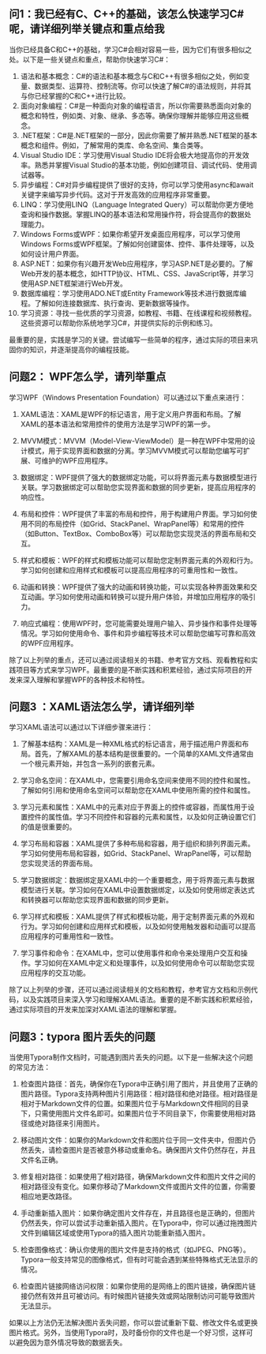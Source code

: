## 问1：我已经有C、C++的基础，该怎么快速学习C#呢，请详细列举关键点和重点给我



当你已经具备C和C++的基础，学习C#会相对容易一些，因为它们有很多相似之处。以下是一些关键点和重点，帮助你快速学习C#：

1. 语法和基本概念：C#的语法和基本概念与C和C++有很多相似之处，例如变量、数据类型、运算符、控制流等。你可以快速了解C#的语法规则，并将其与你已经掌握的C和C++进行比较。
2. 面向对象编程：C#是一种面向对象的编程语言，所以你需要熟悉面向对象的概念和特性，例如类、对象、继承、多态等。确保你理解并能够应用这些概念。
3. .NET框架：C#是.NET框架的一部分，因此你需要了解并熟悉.NET框架的基本概念和组件。例如，了解常用的类库、命名空间、集合类等。
4. Visual Studio IDE：学习使用Visual Studio IDE将会极大地提高你的开发效率。熟悉并掌握Visual Studio的基本功能，例如创建项目、调试代码、使用调试器等。
5. 异步编程：C#对异步编程提供了很好的支持，你可以学习使用async和await关键字来编写异步代码。这对于开发高效的应用程序非常重要。
6. LINQ：学习使用LINQ（Language Integrated Query）可以帮助你更方便地查询和操作数据。掌握LINQ的基本语法和常用操作符，将会提高你的数据处理能力。
7. Windows Forms或WPF：如果你希望开发桌面应用程序，可以学习使用Windows Forms或WPF框架。了解如何创建窗体、控件、事件处理等，以及如何设计用户界面。
8. ASP.NET：如果你有兴趣开发Web应用程序，学习ASP.NET是必要的。了解Web开发的基本概念，如HTTP协议、HTML、CSS、JavaScript等，并学习使用ASP.NET框架进行Web开发。
9. 数据库编程：学习使用ADO.NET或Entity Framework等技术进行数据库编程。了解如何连接数据库、执行查询、更新数据等操作。
10. 学习资源：寻找一些优质的学习资源，如教程、书籍、在线课程和视频教程。这些资源可以帮助你系统地学习C#，并提供实际的示例和练习。

最重要的是，实践是学习的关键。尝试编写一些简单的程序，通过实际的项目来巩固你的知识，并逐渐提高你的编程技能。



## 问题2： WPF怎么学，请列举重点

学习WPF（Windows Presentation Foundation）可以通过以下重点来进行：

1. XAML语法：XAML是WPF的标记语言，用于定义用户界面和布局。了解XAML的基本语法和常用控件的使用方法是学习WPF的第一步。

2. MVVM模式：MVVM（Model-View-ViewModel）是一种在WPF中常用的设计模式，用于实现界面和数据的分离。学习MVVM模式可以帮助您编写可扩展、可维护的WPF应用程序。

3. 数据绑定：WPF提供了强大的数据绑定功能，可以将界面元素与数据模型进行关联。学习数据绑定可以帮助您实现界面和数据的同步更新，提高应用程序的响应性。

4. 布局和控件：WPF提供了丰富的布局和控件，用于构建用户界面。学习如何使用不同的布局控件（如Grid、StackPanel、WrapPanel等）和常用的控件（如Button、TextBox、ComboBox等）可以帮助您实现灵活的界面布局和交互。

5. 样式和模板：WPF的样式和模板功能可以帮助您定制界面元素的外观和行为。学习如何创建和应用样式和模板可以提高应用程序的可重用性和一致性。

6. 动画和转换：WPF提供了强大的动画和转换功能，可以实现各种界面效果和交互动画。学习如何使用动画和转换可以提升用户体验，并增加应用程序的吸引力。

7. 响应式编程：使用WPF时，您可能需要处理用户输入、异步操作和事件处理等情况。学习如何使用命令、事件和异步编程等技术可以帮助您编写可靠和高效的WPF应用程序。

除了以上列举的重点，还可以通过阅读相关的书籍、参考官方文档、观看教程和实践项目等方式来学习WPF。最重要的是不断实践和积累经验，通过实际项目的开发来深入理解和掌握WPF的各种技术和特性。





## 问题3 ：XAML语法怎么学，请详细列举

学习XAML语法可以通过以下详细步骤来进行：

1. 了解基本结构：XAML是一种XML格式的标记语言，用于描述用户界面和布局。首先，了解XAML的基本结构是很重要的。一个简单的XAML文件通常由一个根元素开始，并包含一系列的嵌套元素。

2. 学习命名空间：在XAML中，您需要引用命名空间来使用不同的控件和属性。了解如何引用和使用命名空间可以帮助您在XAML中使用所需的控件和属性。

3. 学习元素和属性：XAML中的元素对应于界面上的控件或容器，而属性用于设置控件的属性值。学习不同控件和容器的元素和属性，以及如何正确设置它们的值是很重要的。

4. 学习布局和容器：XAML提供了多种布局和容器，用于组织和排列界面元素。学习如何使用布局和容器，如Grid、StackPanel、WrapPanel等，可以帮助您实现灵活的界面布局。

5. 学习数据绑定：数据绑定是XAML中的一个重要概念，用于将界面元素与数据模型进行关联。学习如何在XAML中设置数据绑定，以及如何使用绑定表达式和转换器可以帮助您实现界面和数据的同步更新。

6. 学习样式和模板：XAML提供了样式和模板功能，用于定制界面元素的外观和行为。学习如何创建和应用样式和模板，以及如何使用触发器和动画可以提高应用程序的可重用性和一致性。

7. 学习事件和命令：在XAML中，您可以使用事件和命令来处理用户交互和操作。学习如何在XAML中定义和处理事件，以及如何使用命令可以帮助您实现应用程序的交互功能。

除了以上列举的步骤，还可以通过阅读相关的文档和教程，参考官方文档和示例代码，以及实践项目来深入学习和理解XAML语法。重要的是不断实践和积累经验，通过实际项目的开发来加深对XAML语法的理解和掌握。





## 问题3：typora 图片丢失的问题

当使用Typora制作文档时，可能遇到图片丢失的问题。以下是一些解决这个问题的常见方法：

1. 检查图片路径：首先，确保你在Typora中正确引用了图片，并且使用了正确的图片路径。Typora支持两种图片引用路径：相对路径和绝对路径。相对路径是相对于Markdown文件的位置。如果图片位于与Markdown文件相同的目录下，只需使用图片文件名即可。如果图片位于不同目录下，你需要使用相对路径或绝对路径来引用图片。

2. 移动图片文件：如果你的Markdown文件和图片位于同一文件夹中，但图片仍然丢失，请检查图片是否被意外移动或重命名。确保图片文件仍然存在，并且文件名正确。

3. 修复相对路径：如果使用了相对路径，确保Markdown文件和图片文件之间的相对路径没有变化。如果你移动了Markdown文件或图片文件的位置，你需要相应地更改路径。

4. 手动重新插入图片：如果你确定图片文件存在，并且路径也是正确的，但图片仍然丢失，你可以尝试手动重新插入图片。在Typora中，你可以通过拖拽图片文件到编辑区域或使用Typora的插入图片功能重新插入图片。

5. 检查图像格式：确认你使用的图片文件是支持的格式（如JPEG、PNG等）。Typora一般支持常见的图像格式，但有时可能会遇到某些特殊格式无法显示的情况。

6. 检查图片链接网络访问权限：如果你使用的是网络上的图片链接，确保图片链接仍然有效并且可被访问。有时候图片链接失效或网站限制访问可能导致图片无法显示。

如果以上方法仍无法解决图片丢失问题，你可以尝试重新下载、修改文件名或更换图片格式。另外，当使用Typora时，及时备份你的文件也是一个好习惯，这样可以避免因为意外情况导致的数据丢失。
